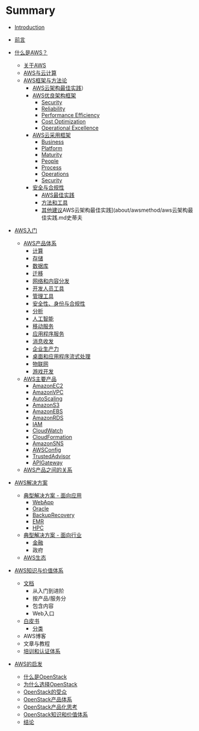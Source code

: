 # Summary

* [Introduction](README.md)
* [前言](前言.md)
* [什么是AWS？](about/AWS.md)
    * [关于AWS](about/aws/关于aws.md)
    * [AWS与云计算](about/awscloud/aws与云计算.md)
    * [AWS框架与方法论](about/awsmethod/aws框架和方法论.md)
        * [AWS云架构最佳实践](about/awsmethod/aws云架构最佳实践.md)）
        * [AWS优良架构框架](about/awsmethod/arch/aws优良架构框架.md)
            * [Security](about/awsmethod/arch/security.md)
            * [Reliability](about/awsmethod/arch/reliability.md)
            * [Performance Efficiency](about/awsmethod/arch/performance-efficiency.md)
            * [Cost Optimization](about/awsmethod/arch/costoptimization.md)
            * [Operational Excellence](about/awsmethod/arch/operational-excellence.md)
        * [AWS云采用框架](about/awsmethod/CAF/aws云采用框架.md)
            * [Business](about/awsmethod/CAF/business.md)
            * [Platform](about/awsmethod/CAF/platform.md)
            * [Maturity](about/awsmethod/CAF/maturity.md)
            * [People](about/awsmethod/CAF/people.md)
            * [Process](about/awsmethod/CAF/process.md)
            * [Operations](about/awsmethod/CAF/operation.md)
            * [Security](about/awsmethod/CAF/security.md)
        * [安全与合规性](about/awsmethod/security/安全与合规性.md)
            * [AWS最佳实践](about/awsmethod/security/bestpractice.md)
            * [方法和工具](about/awsmethod/security/方法和工具.md)
            * [其他建议](about/awsmethod/security/其他建议.md)AWS云架构最佳实践](about/awsmethod/aws云架构最佳实践.md史蒂夫
        
* [AWS入门](start/awsstart.md)
    * [AWS产品体系](start/productsys/aws产品体系.md)
        * [计算](start/productsys/计算.md)
        * [存储](start/productsys/存储.md)
        * [数据库](start/productsys/数据库.md)
        * [迁移](start/productsys/迁移.md)
        * [网络和内容分发](start/productsys/网络和内容分发.md)
        * [开发人员工具](start/productsys/开发人员工具.md)
        * [管理工具](start/productsys/管理工具.md)
        * [安全性、身份与合规性](start/productsys/安全性、身份与合规性.md)
        * [分析](start/productsys/分析.md)
        * [人工智能](start/productsys/人工智能.md)
        * [移动服务](start/productsys/移动服务.md)
        * [应用程序服务](start/productsys/应用程序服务.md)
        * [消息收发](start/productsys/消息收发.md)
        * [企业生产力](start/productsys/企业生产力.md)
        * [桌面和应用程序流式处理](start/productsys/桌面和应用程序流式处理.md)
        * [物联网](start/productsys/物联网.md)
        * [游戏开发](start/productsys/游戏开发.md)
    * [AWS主要产品](start/products/aws主要产品.md)
        * [AmazonEC2](start/products/amazonec2.md)
        * [AmazonVPC](start/products/amazonvpc.md)
        * [AutoScaling](start/products/autoscaling.md)
        * [AmazonS3](start/products/amazons3.md)
        * [AmazonEBS](start/products/amazonebs.md)
        * [AmazonRDS](start/products/amazonrds.md)
        * [IAM](start/products/iam.md)
        * [CloudWatch](start/products/cloudwatch.md)
        * [CloudFormation](start/products/cloudformation.md)
        * [AmazonSNS](start/products/amazonsns.md)
        * [AWSConfig](start/products/awsconfig.md)
        * [TrustedAdvisor](start/products/trustedadvisor.md)
        * [APIGateway](start/products/apigateway.md)
    * [AWS产品之间的关系](start/relation/aws产品间的关系.md)
* [AWS解决方案](solution/awssolution.md)
    * [典型解决方案 - 面向应用](solution/application/aws应用解决方案.md)
        * [WebApp](solution/application/webapp.md)
        * [Oracle](solution/application/oracle.md)
        * [BackupRecovery](solution/application/backuprecovery.md)
        * [EMR](solution/application/emr.md)
        * [HPC](solution/application/hpc.md)
    * [典型解决方案 - 面向行业](solution/industry/aws行业解决方案.md)
        * [金融](solution/industry/金融.md)
        * 政府
    * [AWS生态](solution/marketplace/aws生态.md)
* [AWS知识与价值体系](knowledge/aws知识与价值体系.md)
    * [文档](knowledge/docs/文档体系.md)
        * 从入门到进阶
        * 按产品\/服务分
        * 包含内容
        * Web入口
    * [白皮书](knowledge/whitepaper/白皮书.md)
        * [分类](knowledge/whitepaper/文档分类.md)
    * AWS博客
    * 文章与教程
    * [培训和认证体系](knowledge/training/培训和认证.md)
* [AWS的启发](aws的启发.md)
    * [什么是OpenStack](conclusion/openstack/openstack.md)
    * [为什么选择OpenStack](conclusion/whyos/whyopenstack.md)
    * [OpenStack的受众](conclusion/osuser/openstackuser.md)
    * [OpenStack产品体系](conclusion/osproduct/osproduct.md)
    * [OpenStack产品化思考](conclusion/osproduct2/osproduct2.md)
    * [OpenStack知识和价值体系](conclusion/osknowledge/osknowledge.md)
    * [结论](conclusion/conclusion.md)

